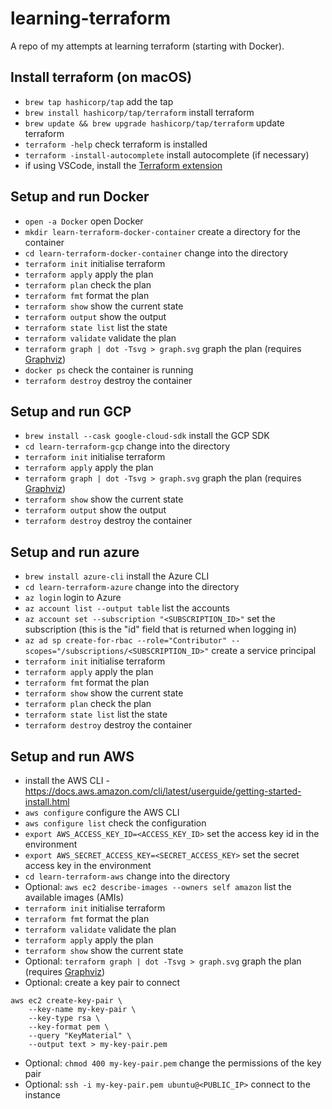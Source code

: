 # learning-terraform
A repo of my attempts at learning terraform (starting with Docker).

## Install terraform (on macOS)
- `brew tap hashicorp/tap` add the tap
- `brew install hashicorp/tap/terraform` install terraform
- `brew update && brew upgrade hashicorp/tap/terraform` update terraform
- `terraform -help` check terraform is installed
- `terraform -install-autocomplete` install autocomplete (if necessary)
- if using VSCode, install the [Terraform extension](https://marketplace.visualstudio.com/items?itemName=HashiCorp.terraform)

## Setup and run Docker
- `open -a Docker` open Docker
- `mkdir learn-terraform-docker-container` create a directory for the container
- `cd learn-terraform-docker-container` change into the directory
- `terraform init` initialise terraform
- `terraform apply` apply the plan
- `terraform plan` check the plan
- `terraform fmt` format the plan
- `terraform show` show the current state
- `terraform output` show the output
- `terraform state list` list the state
- `terraform validate` validate the plan
- `terraform graph | dot -Tsvg > graph.svg` graph the plan (requires [Graphviz](https://graphviz.org/download/))
- `docker ps` check the container is running
- `terraform destroy` destroy the container

## Setup and run GCP
- `brew install --cask google-cloud-sdk` install the GCP SDK
- `cd learn-terraform-gcp` change into the directory
- `terraform init` initialise terraform
- `terraform apply` apply the plan
- `terraform graph | dot -Tsvg > graph.svg` graph the plan (requires [Graphviz](https://graphviz.org/download/))
- `terraform show` show the current state
- `terraform output` show the output
- `terraform destroy` destroy the container

## Setup and run azure
- `brew install azure-cli` install the Azure CLI
- `cd learn-terraform-azure` change into the directory
- `az login` login to Azure
- `az account list --output table` list the accounts
- `az account set --subscription "<SUBSCRIPTION_ID>"` set the subscription (this is the "id" field that is returned when logging in)
- `az ad sp create-for-rbac --role="Contributor" --scopes="/subscriptions/<SUBSCRIPTION_ID>"` create a service principal
- `terraform init` initialise terraform
- `terraform apply` apply the plan
- `terraform fmt` format the plan
- `terraform show` show the current state
- `terraform plan` check the plan
- `terraform state list` list the state
- `terraform destroy` destroy the container

## Setup and run AWS
- install the AWS CLI - https://docs.aws.amazon.com/cli/latest/userguide/getting-started-install.html
- `aws configure` configure the AWS CLI
- `aws configure list` check the configuration
- `export AWS_ACCESS_KEY_ID=<ACCESS_KEY_ID>` set the access key id in the environment
- `export AWS_SECRET_ACCESS_KEY=<SECRET_ACCESS_KEY>` set the secret access key in the environment
- `cd learn-terraform-aws` change into the directory
- Optional: `aws ec2 describe-images --owners self amazon` list the available images (AMIs)
- `terraform init` initialise terraform
- `terraform fmt` format the plan
- `terraform validate` validate the plan
- `terraform apply` apply the plan
- `terraform show` show the current state
- Optional: `terraform graph | dot -Tsvg > graph.svg` graph the plan (requires [Graphviz](https://graphviz.org/download/))
- Optional: create a key pair to connect
```
aws ec2 create-key-pair \
    --key-name my-key-pair \
    --key-type rsa \
    --key-format pem \
    --query "KeyMaterial" \
    --output text > my-key-pair.pem
```
- Optional: `chmod 400 my-key-pair.pem` change the permissions of the key pair
- Optional: `ssh -i my-key-pair.pem ubuntu@<PUBLIC_IP>` connect to the instance